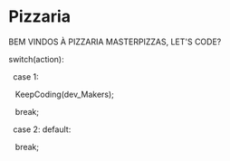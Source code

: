 # Pizzaria

<p>BEM VINDOS À PIZZARIA MASTERPIZZAS, LET'S CODE?</p>

<p>switch(action):</p>
 <p>&nbsp; case 1:</p>
 <p>&nbsp;&nbsp;  KeepCoding(dev_Makers);</p>
 <p>&nbsp;&nbsp;  break;</p>
 <p>&nbsp; case 2: default:</p>
 <p>&nbsp;&nbsp;  break;</p>
